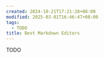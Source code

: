 ```yaml
---
created: 2024-10-21T17:21:28+08:00
modified: 2025-03-01T16:46:47+08:00
tags:
  - TODO
title: Best Markdown Editors
---
```


TODO
